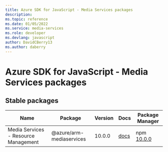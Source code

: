 ```yaml
---
title: Azure SDK for JavaScript - Media Services packages
description: 
ms.topic: reference
ms.date: 01/05/2022
ms.service: media-services
ms.role: developer
ms.devlang: javascript
author: DavidCBerry13
ms.author: daberry
---
```


# Azure SDK for JavaScript - Media Services packages

## Stable packages

| Name                  | Package              | Version          | Docs                   | Package Manager                |
|-----------------------|----------------------|------------------|------------------------|--------------------------------|
| Media Services - Resource Management | @azure/arm-mediaservices | 10.0.0 | [docs](/azure/javascript/sdk/sdk-demo2/media-services/arm-mediaservices/azure-arm-mediaservices/stable)  | npm [10.0.0](https://www.npmjs.com/package/%40azure%2Farm-mediaservices) |
 

 


 